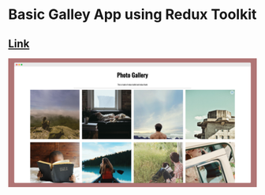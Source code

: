 # Basic Galley App using Redux Toolkit

## [Link](https://photo-gallery-rho.vercel.app/)

<img src="./demo.png"/>
